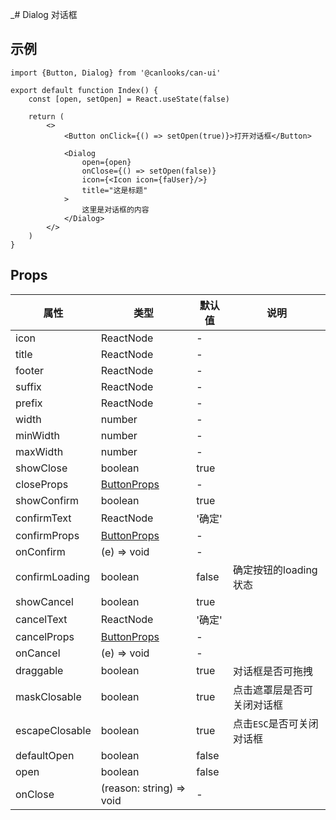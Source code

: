 _# Dialog 对话框

## 示例

```tsx
import {Button, Dialog} from '@canlooks/can-ui'

export default function Index() {
    const [open, setOpen] = React.useState(false)

    return (
        <>
            <Button onClick={() => setOpen(true)}>打开对话框</Button>

            <Dialog
                open={open}
                onClose={() => setOpen(false)}
                icon={<Icon icon={faUser}/>}
                title="这是标题"
            >
                这里是对话框的内容
            </Dialog>
        </>
    )
}
```

## Props

| 属性             | 类型                                | 默认值   | 说明              |
|----------------|-----------------------------------|-------|-----------------|
| icon           | ReactNode                         | -     |                 |
| title          | ReactNode                         | -     |                 |
| footer         | ReactNode                         | -     |                 |
| suffix         | ReactNode                         | -     |                 |
| prefix         | ReactNode                         | -     |                 |
| width          | number                            | -     |                 |
| minWidth       | number                            | -     |                 |
| maxWidth       | number                            | -     |                 |
| showClose      | boolean                           | true  |                 |_
| closeProps     | [ButtonProps](/components/button#Props) | -     |                 |_
| showConfirm    | boolean                           | true  |                 |
| confirmText    | ReactNode                         | '确定'  |                 |
| confirmProps   | [ButtonProps](/components/button#Props) | -     |                 |
| onConfirm      | (e) => void                       | -     |                 |
| confirmLoading | boolean                           | false | 确定按钮的loading状态  |
| showCancel     | boolean                           | true  |                 |
| cancelText     | ReactNode                         | '确定'  |                 |
| cancelProps    | [ButtonProps](/components/button#Props) | -     |                 |
| onCancel       | (e) => void                       | -     |                 |
| draggable      | boolean                           | true  | 对话框是否可拖拽        |
| maskClosable   | boolean                           | true  | 点击遮罩层是否可关闭对话框   |
| escapeClosable | boolean                           | true  | 点击`ESC`是否可关闭对话框 |
| defaultOpen    | boolean                           | false |                 |
| open           | boolean                           | false |                 |
| onClose        | (reason: string) => void          | -     |                 |
